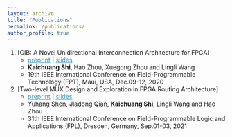 ```yaml
---
layout: archive
title: "Publications"
permalink: /publications/
author_profile: true
---
```

1. [GIB: A Novel Unidirectional Interconnection Architecture for FPGA]
   * <a href="/publications/GIB.pdf" style="color:#3793ae">preprint</a> \| <a href="/publications/GIB.slide.pdf" style="color:#3793ae">slides</a>
   * **Kaichuang Shi**, Hao Zhou, Xuegong Zhou and Lingli Wang
   * 19th IEEE International Conference on Field-Programmable Technology (FPT), Maui, USA, Dec.09-12, 2020
2. [Two-level MUX Design and Exploration in FPGA Routing Architecture]
   * <a href="/publications/Two-level MUX Design and Exploration in FPGA Routing Architecture.pdf" style="color:#3793ae">preprint</a> \| <a href="/publications/Two level MUX.pdf" style="color:#3793ae">slides</a>
   * Yuhang Shen, Jiadong Qian, **Kaichuang Shi**, Lingli Wang and Hao Zhou
   * 31th IEEE International Conference on Field-Programmable Logic and Applications (FPL), Dresden, Germany, Sep.01-03, 2021
